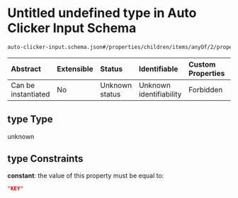 # Untitled undefined type in Auto Clicker Input Schema

```txt
auto-clicker-input.schema.json#/properties/children/items/anyOf/2/properties/type
```



| Abstract            | Extensible | Status         | Identifiable            | Custom Properties | Additional Properties | Access Restrictions | Defined In                                                                                          |
| :------------------ | :--------- | :------------- | :---------------------- | :---------------- | :-------------------- | :------------------ | :-------------------------------------------------------------------------------------------------- |
| Can be instantiated | No         | Unknown status | Unknown identifiability | Forbidden         | Allowed               | none                | [auto-clicker-input.schema.json\*](../../out/auto-clicker-input.schema.json "open original schema") |

## type Type

unknown

## type Constraints

**constant**: the value of this property must be equal to:

```json
"KEY"
```
